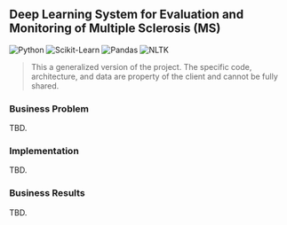 ## Deep Learning System for Evaluation and Monitoring of Multiple Sclerosis (MS)

![Python](https://img.shields.io/badge/-Python-000000?style=flat&logo=Python)
![Scikit-Learn](https://img.shields.io/badge/-Scikit.Learn-000000?style=flat&logo=Scikit-Learn)
![Pandas](https://img.shields.io/badge/-Pandas-000000?style=flat&logo=Pandas)
![NLTK](https://img.shields.io/badge/-NLTK-000000?style=flat&logo=NLTK)

> This a generalized version of the project. The specific code, architecture, and data are property of the client and 
cannot be fully shared.

### Business Problem

TBD.

### Implementation

TBD.

### Business Results

TBD.